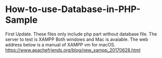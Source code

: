 # How-to-use-Database-in-PHP-Sample
First Update.
These files only include php part without database file.
The server to test is XAMPP Both windows and Mac is avaiable.
The web address below is a manual of XAMPP vm for macOS.
https://www.apachefriends.org/blog/new_xampp_20170628.html
